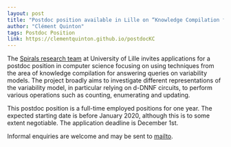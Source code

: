 ```yaml
---
layout: post
title: "Postdoc position available in Lille on “Knowledge Compilation for Variability Model Analysis”"
author: "Clément Quinton"
tags: Postdoc Position
link: https://clementquinton.github.io/postdocKC
---
```


The [Spirals research team](https://team.inria.fr/spirals/) at University of Lille invites applications for a postdoc position in computer science focusing on using techniques from the area of knowledge compilation for answering queries on variability models.
The project broadly aims to investigate different representations of the variability model, in particular relying on d-DNNF circuits, to perform various operations such as counting, enumerating and updating.

This postdoc position is a full-time employed positions for one year. The expected starting date is before January 2020, although this is to some extent negotiable. The application deadline is December 1st.

Informal enquiries are welcome and may be sent to [mailto](mailto:clement.quinton@univ-lille.fr).

